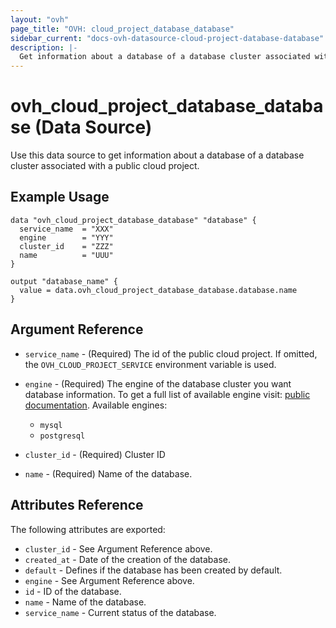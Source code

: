 ```yaml
---
layout: "ovh"
page_title: "OVH: cloud_project_database_database"
sidebar_current: "docs-ovh-datasource-cloud-project-database-database"
description: |-
  Get information about a database of a database cluster associated with a public cloud project.
---
```


# ovh_cloud_project_database_database (Data Source)

Use this data source to get information about a database of a database cluster associated with a public cloud project.

## Example Usage

```hcl
data "ovh_cloud_project_database_database" "database" {
  service_name  = "XXX"
  engine        = "YYY"
  cluster_id    = "ZZZ"
  name          = "UUU"
}

output "database_name" {
  value = data.ovh_cloud_project_database_database.database.name
}
```

## Argument Reference

* `service_name` - (Required) The id of the public cloud project. If omitted,
  the `OVH_CLOUD_PROJECT_SERVICE` environment variable is used.

* `engine` - (Required) The engine of the database cluster you want database information. To get a full list of available engine visit:
[public documentation](https://docs.ovh.com/gb/en/publiccloud/databases).
Available engines:
  * `mysql`
  * `postgresql`

* `cluster_id` - (Required) Cluster ID

* `name` - (Required) Name of the database.

## Attributes Reference

The following attributes are exported:

* `cluster_id` - See Argument Reference above.
* `created_at` - Date of the creation of the database.
* `default` - Defines if the database has been created by default.
* `engine` - See Argument Reference above.
* `id` - ID of the database.
* `name` - Name of the database.
* `service_name` - Current status of the database.
